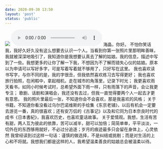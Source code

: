 ```yaml
---
date: 2020-09-30 13:50
layout: 'post'
status: 'public'
---
```


![](https://cdn.pixabay.com/photo/2017/01/28/11/44/take-it-easy-2015200_1280.jpg)
<audio src="https://vernallove.com/Cited/%E5%AE%B9%E7%A5%96%E5%84%BF-%E6%80%AF.mp3" autoplay loop controls></audio>
        海晶，你好。
        不怕你笑话我，我好久好久没有这么想要去认识一个人。当看到你第一张照片里那明眸善睐，我就被深深地吸引了，我知道你是我想要认真去了解的姑娘。我的信息，描述中写到了一些。我想更多的让你了解一下我，不想因为不了解而错失心仪的姑娘。原本以为申请可以写好多字，可是写着写着就不够用了，只好写在这里。
        我也喜欢读书写字，与你不同的是，我的字很丑，但我依然喜欢练习去写得更好；
        我也喜欢旅行拍照，在闲暇中，拿起相机，走在城市的角落里，记录下时光；
        我更喜欢雨天看书，如同小时候考试时，总希望外面下雨一样，只有雨落下的声音，会让我更专注；
        歌剧、话剧和演唱会，我还没有去过，但我一直觉得要两个人一起去才更有意思。
        我的照片里最后一张，不知道你会不会喜欢，那是我喜欢的风格；
         关于书籍，不知道你看没看过乌尔巴诺维斯的手绘集《东京老铺》，以后有机会一定要去游览一番，真的很喜欢；还有安万侣的《古事记》以及和它同为日本奈良时代的成书《日本書紀》，我喜欢历史，也喜欢童话故事。
        关于爱情观。我想，生活有苦有甜，两人互为彼此的依靠，苦可以减半，甜可以加倍；简简单单，平平淡淡，一切外在的东西够用就好，不必过分追逐；岁月的痕迹最多只会留在身体上，心灵依然
        我曾经读到过这样一句话：谨慎的做选择，不是纠结或挑剔；而是对生活的上心和不将就。我想我们都是这样的人，我希望温柔善良的姑娘总会被温柔以待。
         
       